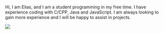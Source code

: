 Hi, I am Elias, and I am a student programming in my free time. I have experience coding with C/CPP, Java and JavaScript. I am always looking to gain more experience and I will be happy to assist in projects.


![](https://komarev.com/ghpvc/?username=aloualou56)


<!---
aloualou56/aloualou56 is a ✨ special ✨ repository because its `README.md` (this file) appears on your GitHub profile.
You can click the Preview link to take a look at your changes.
--->
